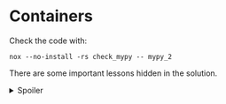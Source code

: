# Containers

Check the code with:

```
nox --no-install -rs check_mypy -- mypy_2
```

There are some important lessons hidden in the solution.

<details>
  <summary>Spoiler</summary>
  
    Use concrete types for function results and abstract types for arguments!
    We do not care, whether the values are a list or a set or something else, as long as we can _iterate_ over it! However we are explicitly returning a list!
  
</details>
